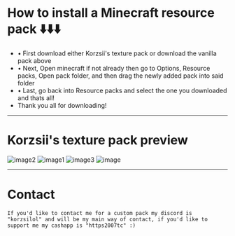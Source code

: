 # How to install a Minecraft resource pack ⬇️⬇️⬇️
* • First download either Korzsii's texture pack or download the vanilla pack above
* • Next, Open minecraft if not already then go to Options, Resource packs, Open pack folder, and then drag the newly added pack into said folder
* • Last, go back into Resource packs and select the one you downloaded and thats all!
*  Thank you all for downloading!

---------------------------------------------------

# Korzsii's texture pack preview
![image2](https://github.com/user-attachments/assets/d7668d19-a3b0-412e-8ba3-b385257be85b)
![image1](https://github.com/user-attachments/assets/871b4513-1fc0-422a-aba9-86608eff7c3f)
![image3](https://github.com/user-attachments/assets/8a6f97a7-48ac-4324-b10c-3c402fd7781e)
![image](https://github.com/user-attachments/assets/0fd4f5ff-f87e-476a-8e60-07e0ed18c6a0)

---------------------------------------------------

# Contact
``` 
If you'd like to contact me for a custom pack my discord is "korzsilol" and will be my main way of contact, if you'd like to support me my cashapp is "https2007tc" :)
```
 
